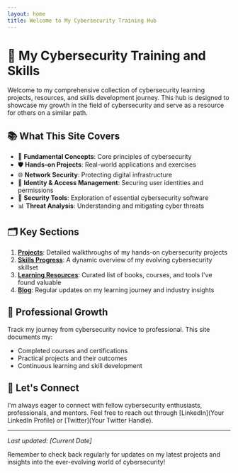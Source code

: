 ```yaml
---
layout: home
title: Welcome to My Cybersecurity Training Hub
---
```


# 🚀 My Cybersecurity Training and Skills

Welcome to my comprehensive collection of cybersecurity learning projects, resources, and skills development journey. This hub is designed to showcase my growth in the field of cybersecurity and serve as a resource for others on a similar path.

## 📚 What This Site Covers

- 🔐 **Fundamental Concepts**: Core principles of cybersecurity
- 🛡️ **Hands-on Projects**: Real-world applications and exercises
- 🌐 **Network Security**: Protecting digital infrastructure
- 🔑 **Identity & Access Management**: Securing user identities and permissions
- 🔧 **Security Tools**: Exploration of essential cybersecurity software
- 📊 **Threat Analysis**: Understanding and mitigating cyber threats

## 🗂️ Key Sections

1. [**Projects**](/projects): Detailed walkthroughs of my hands-on cybersecurity projects
2. [**Skills Progress**](/skills): A dynamic overview of my evolving cybersecurity skillset
3. [**Learning Resources**](/resources): Curated list of books, courses, and tools I've found valuable
4. [**Blog**](/blog): Regular updates on my learning journey and industry insights

## 💼 Professional Growth

Track my journey from cybersecurity novice to professional. This site documents my:

- Completed courses and certifications
- Practical projects and their outcomes
- Continuous learning and skill development

## 🤝 Let's Connect

I'm always eager to connect with fellow cybersecurity enthusiasts, professionals, and mentors. Feel free to reach out through [LinkedIn](Your LinkedIn Profile) or [Twitter](Your Twitter Handle).

---

*Last updated: [Current Date]*

Remember to check back regularly for updates on my latest projects and insights into the ever-evolving world of cybersecurity!
